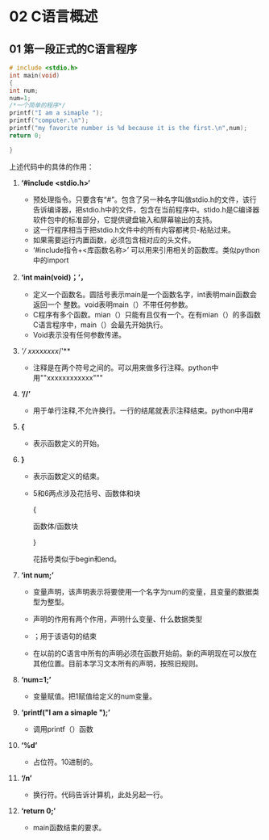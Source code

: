 # 02 C语言概述

## 01 第一段正式的C语言程序

```c
# include <stdio.h>
int main(void)
{
int num;
num=1;
/*一个简单的程序*/
printf("I am a simaple ");
printf("computer.\n");
printf("my favorite number is %d because it is the first.\n",num);
return 0;

}
```

上述代码中的具体的作用：

1. **‘#include <stdio.h>‘**

   * 预处理指令。只要含有“#”。包含了另一种名字叫做stdio.h的文件，该行告诉编译器，把stdio.h中的文件，包含在当前程序中。stido.h是C编译器软件包中的标准部分，它提供键盘输入和屏幕输出的支持。
   * 这一行程序相当于把stdio.h文件中的所有内容都拷贝-粘贴过来。
   * 如果需要运行内置函数，必须包含相对应的头文件。
   * ‘#include指令+<库函数名称>’ 可以用来引用相关的函数库。类似python中的import

   

2. **‘int main(void)；’，**

   * 定义一个函数名。圆括号表示main是一个函数名字，int表明main函数会返回一个 整数。void表明main（）不带任何参数。
   * C程序有多个函数。mian（）只能有且仅有一个。在有mian（）的多函数C语言程序中，main（）会最先开始执行。
   * Void表示没有任何参数传递。

3. **'/* xxxxxxxx*/'**

   * 注释是在两个符号之间的。可以用来做多行注释。python中用""xxxxxxxxxxxx"""

4. **‘//’**

   * 用于单行注释,不允许换行。一行的结尾就表示注释结束。python中用#

5. **{** 

   * 表示函数定义的开始。

6. **}**

   * 表示函数定义的结束。

   * 5和6两点涉及花括号、函数体和块

     {

     函数体/函数块

     }

     花括号类似于begin和end。

7. **‘int num;’** 

   * 变量声明，该声明表示将要使用一个名字为num的变量，且变量的数据类型为整型。

   * 声明的作用有两个作用，声明什么变量、什么数据类型
   * ；用于该语句的结束
   * 在以前的C语言中所有的声明必须在函数开始前。新的声明现在可以放在其他位置。目前本学习文本所有的声明，按照旧规则。

8. **‘num=1;’** 

   * 变量赋值。把1赋值给定义的num变量。

9. **‘printf("I am a simaple ");’**

   * 调用printf（）函数

10. **‘%d’**

    * 占位符。10进制的。

11. **‘/n’**

    * 换行符。代码告诉计算机，此处另起一行。

12. **‘return 0;’** 

    * main函数结束的要求。